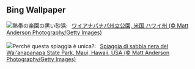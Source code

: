 ## Bing Wallpaper
![](https://www.bing.com/th?id=OHR.MauiBeach_JA-JP8405948672_UHD.jpg&w=1000)熱帯の楽園の黒い砂浜:&nbsp;&ensp;[ワイアナパナパ州立公園, 米国 ハワイ州 (© Matt Anderson Photography/Getty Images)](https://www.bing.com/th?id=OHR.MauiBeach_JA-JP8405948672_UHD.jpg)
<br><br/>
![](https://www.bing.com/th?id=OHR.MauiBeach_IT-IT7525014716_UHD.jpg&w=1000)Perché questa spiaggia è unica?:&nbsp;&ensp;[Spiaggia di sabbia nera del Wai'anapanapa State Park, Maui, Hawaii, USA (© Matt Anderson Photography/Getty Images)](https://www.bing.com/th?id=OHR.MauiBeach_IT-IT7525014716_UHD.jpg)
<br><br/>
